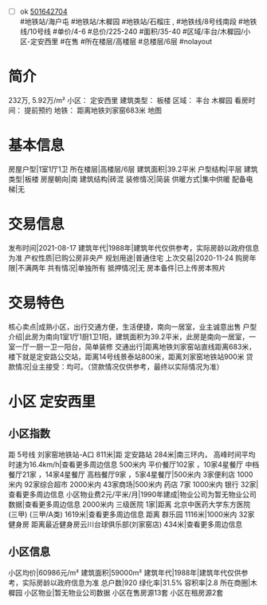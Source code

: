 - [ ] ok [501642704](https://bj.5i5j.com/ershoufang/501642704.html)  
 #地铁站/海户屯 #地铁站/木樨园 #地铁站/石榴庄 ,  #地铁线/8号线南段 #地铁线/10号线
#单价/4-6 #总价/225-240 #面积/35-40   #区域/丰台/木樨园/小区-定安西里 #在售 #所在楼层/高楼层 #总楼层/6层 #nolayout 
# 简介 
 232万,  5.92万/m² 
小区： 定安西里
建筑类型： 板楼
区域： 丰台 木樨园
看房时间： 提前预约
地铁： 距离地铁刘家窑683米 地图
# 基本信息 
 房屋户型|1室1厅1卫
所在楼层|高楼层/6层
建筑面积|39.2平米
户型结构|平层
建筑类型|板楼
房屋朝向|南
建筑结构|砖混
装修情况|简装
供暖方式|集中供暖
配备电梯|无
# 交易信息 
 发布时间|2021-08-17
建筑年代|1988年|建筑年代仅供参考，实际房龄以政府信息为准
产权性质|已购公房非央产
规划用途|普通住宅
上次交易|2020-11-24
购房年限|不满两年
共有情况|单独所有
抵押情况|无
房本备件|已上传房本照片
# 交易特色 
 核心卖点|成熟小区，出行交通方便，生活便捷，南向一居室，业主诚意出售
户型介绍|此房为南向1室1厅1厨1卫1阳，建筑面积为39.2平米，此房是南向一居室，一室一厅一厨一卫一阳台，简单装修
交通出行|距离地铁刘家窑站直线距离683米，楼下就是定安路公交站，距离14号线景泰站800米，距离刘家窑地铁站900米
贷款情况|业主接受：均可。（贷款情况仅供参考，最终以实际情况为准）
# 小区 定安西里
## 小区指数 
 距 5号线 刘家窑地铁站-A口 811米|距 定安路站 284米|南三环内， 高峰时间平均时速为16.4km/h|查看更多周边信息
500米内 平价餐厅102家 ，10家4星餐厅
中档餐厅21家 ，14家4星餐厅
高档餐厅9家 ，5家4星餐厅|500米内 3家便利店
1000米内 92家综合超市
2000米内 43家商场|500米内 药店 7家
1000米内 银行 32家|查看更多周边信息
小区物业费2元/平米/月|1990年建成|物业公司为暂无物业公司数据|查看更多周边信息
2000米内 三级医院 1家|距离 北京中医药大学东方医院(三甲) (三甲/A类) 1619米|查看更多周边信息
距离 群乐园 1116米|1000米内 32家 健身房
距离最近健身房云川台球俱乐部(刘家窑店) 434米|查看更多周边信息
## 小区信息 
 小区均价|60986元/m²
建筑面积|59000m²
建筑年代|1988年|建筑年代仅供参考，实际房龄以政府信息为准
总户数|920
绿化率|31.5%
容积率|2.8
所在商圈|木樨园
小区物业|暂无物业公司数据
小区在售房源13套
小区在租房源2套
